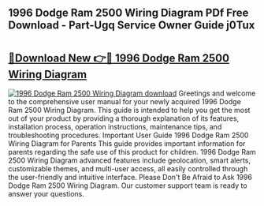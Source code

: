 ## 1996 Dodge Ram 2500 Wiring Diagram PDf Free Download - Part-Ugq Service Owner Guide j0Tux

# <h2><a href="http://dfsqoep.blite.top/?on=1996+Dodge+Ram+2500+Wiring+Diagram">🔗Download New 👉🔴 1996 Dodge Ram 2500 Wiring Diagram</a></h2>

[![1996 Dodge Ram 2500 Wiring Diagram download](https://i.imgur.com/lujVjoI.png)](http://dfsqoep.blite.top/?on=1996+Dodge+Ram+2500+Wiring+Diagram)
Greetings and welcome to the comprehensive user manual for your newly acquired 1996 Dodge Ram 2500 Wiring Diagram. This guide is intended to help you get the most out of your product by providing a thorough explanation of its features, installation process, operation instructions, maintenance tips, and troubleshooting procedures. Important User Guide 1996 Dodge Ram 2500 Wiring Diagram for Parents This guide provides important information for parents regarding the safe use of this product for children. 1996 Dodge Ram 2500 Wiring Diagram advanced features include geolocation, smart alerts, customizable themes, and multi-user access, all easily controlled through the user-friendly and intuitive interface. Please Don't Be Afraid to Ask 1996 Dodge Ram 2500 Wiring Diagram. Our customer support team is ready to answer your questions.
